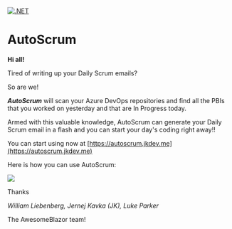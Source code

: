 [![.NET](https://github.com/jernejk/AutoScrum/actions/workflows/azure-static-web-apps-gentle-meadow-0d236b010.yml/badge.svg)](https://github.com/jernejk/AutoScrum/actions/workflows/dotnet.yml)

# AutoScrum

**Hi all!**

Tired of writing up your Daily Scrum emails?

So are we!

***AutoScrum*** will scan your Azure DevOps repositories and find all the PBIs that you worked on yesterday and that are In Progress today.

Armed with this valuable knowledge, AutoScrum can generate your Daily Scrum email in a flash and you can start your day's coding right away!!

You can start using now at [https://autoscrum.jkdev.me](https://autoscrum.jkdev.me)

Here is how you can use AutoScrum:

[![](https://user-images.githubusercontent.com/5943653/144698575-81658ea0-c385-48ee-94ad-389c8d7d9aa1.png)](https://youtu.be/buRHhZtu6X8)

Thanks

*William Liebenberg, Jernej Kavka (JK), Luke Parker*

The AwesomeBlazor team!
 
